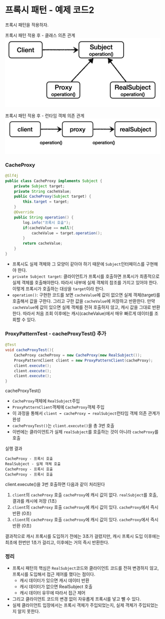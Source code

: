 # 프록시 패턴 - 예제 코드2

프록시 패턴을 적용하자.

프록시 패턴 적용 후 - 클래스 의존 관계
![10.png](Image%2F10.png)

프록시 패턴 적용 후 - 런타임 객체 의존 관계 
![11.png](Image%2F11.png)


### CacheProxy

```java
@Slf4j
public class CacheProxy implements Subject {
    private Subject target;
    private String cacheValue;
    public CacheProxy(Subject target) {
        this.target = target;
    }
    @Override
    public String operation() {
        log.info("프록시 호출");
        if(cacheValue == null){
            cacheValue = target.operation();
        }
        return cacheValue;
    }
}
```
- 프록시도 실제 객체와 그 모양이 같아야 하기 때문에 ``Subject``인터페이스를 구현해야 한다.
- ``private Subject target``: 클라이언트가 프록시를 호출하면 프록시가 최종적으로 실제 객체를 호출해야한다. 
  따라서 내부에 실제 객체의 참조를 가지고 있어야 한다. 이렇게 프록시가 호출하는 대상을 ``target``이라 한다.
- ``operation()``: 구현한 코드를 보면 ``cacheValue``에 값이 없으면 실제 객체(target)를 호출해서 값을 구한다. 
  그리고 구한 값을 ``cacheValue``에 저장하고 반환한다.
  만약 ``cacheValue``에 값이 있으면 실제 객체를 전혀 호출하지 않고, 캐시 값을 그대로 반환한다.
  따라서 처음 조회 이후에는 캐시(cacheValue)에서 매우 빠르게 데이터를 조회할 수 있다.

### ProxyPatternTest - cacheProxyTest() 추가

```java
@Test
void cacheProxyTest(){
    CacheProxy cacheProxy = new CacheProxy(new RealSubject());
    ProxyPatternClient client = new ProxyPatternClient(cacheProxy);
    client.execute();
    client.execute();
    client.execute();
}
```

cacheProxyTest()
- ``CacheProxy``객체에 ``RealSubject``주입
- ``ProxyPatternClient``객체에 ``CacheProxy``객체 주입
- 이 과정을 통해서 ``client ➡️ cacheProxy ➡️ realSubject``런타임 객체 의존 관계가 완성
- ``cacheProxyTest()``는 ``client.execute()``을 총 3번 호출
- 이번에는 클라이언트가 실제 ``realSubject``를 호출하는 것이 아니라 ``cacheProxy``를 호출

실행 결과
```text
CacheProxy - 프록시 호출
RealSubject - 실제 객체 호출
CacheProxy - 프록시 호출
CacheProxy - 프록시 호출
```

client.execute()을 3번 호출하면 다음과 같이 처리된다
1. ``client``의 ``cacheProxy`` 호출 ``cacheProxy``에 캐시 값이 없다. ``realSubject``를 호출, 결과를 캐시에 저장 (1초)
2. ``client``의 ``cacheProxy`` 호출 ``cacheProxy``에 캐시 값이 있다. ``cacheProxy``에서 즉시 반환 (0초)
3. ``client``의 ``cacheProxy`` 호출 ``cacheProxy``에 캐시 값이 있다. ``cacheProxy``에서 즉시 반환 (0초)

결과적으로 캐시 프록시를 도입하기 전에는 3초가 걸렸지만, 캐시 프록시 도입 이후에는 최초에 한번만 1초가 걸리고, 이후에는 거의 즉시 반환한다.

### 정리

- 프록시 패턴의 핵심은 ``RealSubject``코드와 클라이언트 코드를 전혀 변경하지 않고, 프록시를 도입해서 접근 제어를 했다는 점이다.
  - 캐시 데이터가 있으면 캐시 데이터 반환 
  - 캐시 데이터가 없으면 RealSubject 호출 
  - 캐시 데이터 유무에 따라서 접근 제어 
- 그리고 클라이언트 코드의 변경 없이 자유롭게 프록시를 넣고 뺄 수 있다.
- 실제 클라이언트 입장에서는 프록시 객체가 주입되었는지, 실제 객체가 주입되었는지 알지 못한다.

